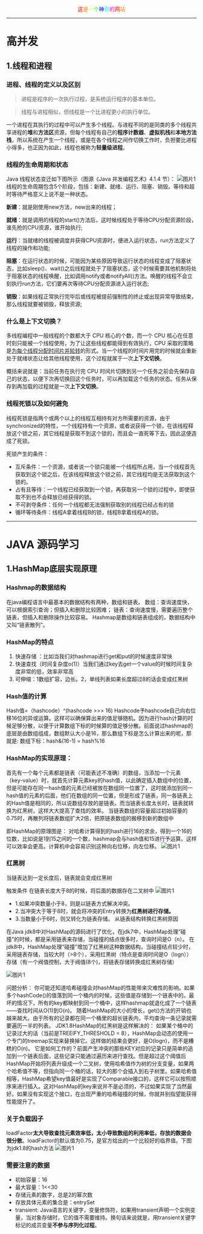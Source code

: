 

   <center><font color='#FF0000'>这</font><font color='#FF7D00'>是</font><font color='#FFFF00'>一</font><font color='#00FF00'>个</font><font color='#0000FF'>神</font><font color='#00FFFF'>奇</font><font color='#FF00FF'>的</font><font color='#FF0000'>网</font><font color='#FF7D00'>站</font></center>
   
 ***

 # 高并发
 
 ## 1.线程和进程

 ### 进程、线程的定义以及区别

  >进程是程序的一次执行过程，是系统运行程序的基本单位。

  >线程与进程相似，但线程是一个比进程更小的执行单位。

  一个进程在其执行的过程中可以产生多个线程。与进程不同的是同类的多个线程共享进程的**堆**和**方法区**资源，但每个线程有自己的**程序计数器**、**虚拟机栈**和**本地方法栈**，所以系统在产生一个线程，或是在各个线程之间作切换工作时，负担要比进程小得多，也正因为如此，线程也被称为**轻量级进程**。

 ### 线程的生命周期和状态
 Java 线程状态变迁如下图所示（图源《Java 并发编程艺术》4.1.4 节）：
 ![图片1](img/Java+线程状态变迁.png)
线程的生命周期包含5个阶段，包括：新建、就绪、运行、阻塞、销毁。等待和超时等待严格意义上说不是一种状态。

**新建**：就是刚使用new方法，new出来的线程；

**就绪**：就是调用的线程的start()方法后，这时候线程处于等待CPU分配资源阶段，谁先抢的CPU资源，谁开始执行;

**运行**：当就绪的线程被调度并获得CPU资源时，便进入运行状态，run方法定义了线程的操作和功能;

**阻塞**：在运行状态的时候，可能因为某些原因导致运行状态的线程变成了阻塞状态，比如sleep()、wait()之后线程就处于了阻塞状态，这个时候需要其他机制将处于阻塞状态的线程唤醒，比如调用notify或者notifyAll()方法。唤醒的线程不会立刻执行run方法，它们要再次等待CPU分配资源进入运行状态;

**销毁**：如果线程正常执行完毕后或线程被提前强制性的终止或出现异常导致结束，那么线程就要被销毁，释放资源;

 ### 什么是上下文切换？
 多线程编程中一般线程的个数都大于 CPU 核心的个数，而一个 CPU 核心在任意时刻只能被一个线程使用，为了让这些线程都能得到有效执行，CPU 采取的策略是<u>为每个线程分配时间片并轮转</u>的形式。当一个线程的时间片用完的时候就会重新处于就绪状态让给其他线程使用，这个过程就属于一次**上下文切换**。

概括来说就是：当前任务在执行完 CPU 时间片切换到另一个任务之前会先保存自己的状态，以便下次再切换回这个任务时，可以再加载这个任务的状态。任务从保存到再加载的过程就是一次**上下文切换**。


 ### 线程死锁以及如何避免
线程死锁是指两个或两个以上的线程互相持有对方所需要的资源，由于synchronized的特性，一个线程持有一个资源，或者说获得一个锁，在该线程释放这个锁之前，其它线程是获取不到这个锁的，而且会一直死等下去，因此这便造成了死锁。

死锁产生的条件：

* 互斥条件：一个资源，或者说一个锁只能被一个线程所占用，当一个线程首先获取到这个锁之后，在该线程释放这个锁之前，其它线程均是无法获取到这个锁的。
* 占有且等待：一个线程已经获取到一个锁，再获取另一个锁的过程中，即使获取不到也不会释放已经获得的锁。
* 不可剥夺条件：任何一个线程都无法强制获取别的线程已经占有的锁
* 循环等待条件：线程A拿着线程B的锁，线程B拿着线程A的锁。
 
 ***
# JAVA 源码学习

## 1.HashMap底层实现原理
### Hashmap的数据结构
在java编程语言中最基本的数据结构有两种，数组和链表。
数组：查询速度快，可以根据索引查询；但插入和删除比较困难；
链表：查询速度慢，需要遍历整个链表，但插入和删除操作比较容易。
Hashmap是数组和链表组成的，数据结构中又叫“链表散列”。

### HashMap的特点
1) 快速存储 ：比如当我们对hashmap进行get和put的时候速度非常快
2) 快速查找（时间复杂度o(1)）当我们通过key去get一个value的时候时间复杂度非常的低，效率非常高
3) 可伸缩：1数组扩容，边长。2，单线列表如果长度超过8的话会变成红黑树

### Hash值的计算
Hash值=（hashcode）^(hashcode >>> 16)
Hashcode予hashcode自己向右位移16位的异或运算。这样可以确保算出来的值足够随机。因为进行hash计算的时候足够分散，以便于计算数组下标的时候算的值足够分散。前面说过hashmap的底层是由数组组成，数组默认大小是16，那么数组下标是怎么计算出来的呢，那就是:
数组下标：hash&(16-1) = hash%16

### HashMap的实现原理：
首先有一个每个元素都是链表（可能表述不准确）的数组，当添加一个元素（key-value）时，就首先计算元素key的hash值，以此确定插入数组中的位置，但是可能存在同一hash值的元素已经被放在数组同一位置了，这时就添加到同一hash值的元素的后面，他们在数组的同一位置，但是形成了链表，同一各链表上的Hash值是相同的，所以说数组存放的是链表。而当链表长度太长时，链表就转换为红黑树，这样大大提高了查找的效率。
当链表数组的容量超过初始容量的0.75时，再散列将链表数组扩大2倍，把原链表数组的搬移到新的数组中

即HashMap的原理图是：
对哈希计算得到的hash进行16的求余，得到一个16的位数，比如说是1到15之间的一个数，hashmap会与hash值和15进行予运算。这样可以效率会更高。计算机中会容易识别这种向右位移，向左位移。
 ![图片1](img/HashMap底层原理1.png)

### 红黑树
当链表达到一定长度后，链表就会变成红黑树

触发条件
在链表长度大于8的时候，将后面的数据存在二叉树中
 ![图片1](img/HashMap底层原理2.png)

* 1.如果冲突数量小于8，则是以链表方式解决冲突。
* 2.当冲突大于等于8时，就会将冲突的Entry转换为**红黑树进行存储。**
* 3.当数量小于6时，则又转化为链表存储。
从链表结构转换红黑树原因

在Java jdk8中对HashMap的源码进行了优化，在jdk7中，HashMap处理“碰撞”的时候，都是采用链表来存储，当碰撞的结点很多时，查询时间是O（n）。
在jdk8中，HashMap处理“碰撞”增加了红黑树这种数据结构，当碰撞结点较少时，采用链表存储，当较大时（>8个），采用红黑树（特点是查询时间是O（logn））存储（有一个阀值控制，大于阀值(8个)，将链表存储转换成红黑树存储）

 ![图片1](img/HashMap底层原理3.png)

问题分析：
你可能还知道哈希碰撞会对hashMap的性能带来灾难性的影响。如果多个hashCode()的值落到同一个桶内的时候，这些值是存储到一个链表中的。最坏的情况下，所有的key都映射到同一个桶中，这样hashmap就退化成了一个链表——查找时间从O(1)到O(n)。
随着HashMap的大小的增长，get()方法的开销也越来越大。由于所有的记录都在同一个桶里的超长链表内，平均查询一条记录就需要遍历一半的列表。
JDK1.8HashMap的红黑树是这样解决的：
如果某个桶中的记录过大的话（当前是TREEIFY_THRESHOLD = 8），HashMap会动态的使用一个专门的treemap实现来替换掉它。这样做的结果会更好，是O(logn)，而不是糟糕的O(n)。
它是如何工作的？前面产生冲突的那些KEY对应的记录只是简单的追加到一个链表后面，这些记录只能通过遍历来进行查找。但是超过这个阈值后HashMap开始将列表升级成一个二叉树，使用哈希值作为树的分支变量，如果两个哈希值不等，但指向同一个桶的话，较大的那个会插入到右子树里。如果哈希值相等，HashMap希望key值最好是实现了Comparable接口的，这样它可以按照顺序来进行插入。这对HashMap的key来说并不是必须的，不过如果实现了当然最好。如果没有实现这个接口，在出现严重的哈希碰撞的时候，你就并别指望能获得性能提升了。

### 关于负载因子
loadFactor**太大导致查找元素效率低，太小导致数组的利用率低，存放的数据会很分散**。loadFactor的默认值为0.75，是官方给出的一个比较好的临界值。下图为jdk1.8的hash方法
 ![图片1](img/HashMap的hash方法.jpg)

### 需要注意的数据
* 初始容量：16
* 最大容量：1<<30
* 存储元素的数字，总是2的幂次数
* 存放具体元素的集合是：entrySet
* transient: Java语言的关键字，变量修饰符，如果用transient声明一个实例变量，当对象存储时，它的值不需要维持。换句话来说就是，用transient关键字标记的成员变量**不参与序列化过程**。